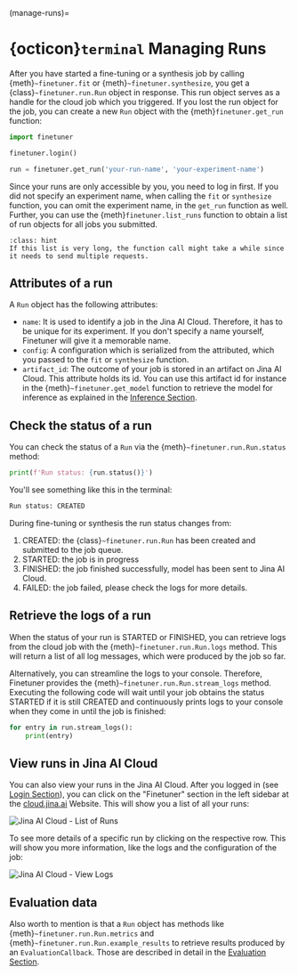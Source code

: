 (manage-runs)=
# {octicon}`terminal` Managing Runs

After you have started a fine-tuning or a synthesis job by calling {meth}`~finetuner.fit` or {meth}`~finetuner.synthesize`, you get a {class}`~finetuner.run.Run` object in response.
This run object serves as a handle for the cloud job which you triggered.
If you lost the run object for the job, you can create a new `Run` object with the {meth}`finetuner.get_run` function:

```python
import finetuner

finetuner.login()

run = finetuner.get_run('your-run-name', 'your-experiment-name')
```
Since your runs are only accessible by you, you need to log in first.
If you did not specify an experiment name, when calling the `fit` or `synthesize` function, you can omit the experiment name, in the `get_run` function as well.
Further, you can use the {meth}`finetuner.list_runs` function to obtain a list of run objects for all jobs you submitted.

```{admonition} Run-time of the list_runs function
:class: hint
If this list is very long, the function call might take a while since it needs to send multiple requests.
```


## Attributes of a run

A `Run` object has the following attributes:
- `name`: It is used to identify a job in the Jina AI Cloud. Therefore, it has to be unique for its experiment. If you don't specify a name yourself, Finetuner will give it a memorable name.
- `config`: A configuration which is serialized from the attributed, which you passed to the `fit` or `synthesize` function.
- `artifact_id`: The outcome of your job is stored in an artifact on Jina AI Cloud. This attribute holds its id. You can use this artifact id for instance in the {meth}`~finetuner.get_model` function to retrieve the model for inference as explained in the [Inference Section](inference).

## Check the status of a run
You can check the status of a `Run` via the {meth}`~finetuner.run.Run.status` method:

```python
print(f'Run status: {run.status()}')
```

You'll see something like this in the terminal:

```bash
Run status: CREATED
```

During fine-tuning or synthesis
the run status changes from:
1. CREATED: the {class}`~finetuner.run.Run` has been created and submitted to the job queue.
2. STARTED: the job is in progress
3. FINISHED: the job finished successfully, model has been sent to Jina AI Cloud.
4. FAILED: the job failed, please check the logs for more details.


## Retrieve the logs of a run

When the status of your run is STARTED or FINISHED, you can retrieve logs from the cloud job with the {meth}`~finetuner.run.Run.logs` method.
This will return a list of all log messages, which were produced by the job so far.

Alternatively, you can streamline the logs to your console.
Therefore, Finetuner provides the {meth}`~finetuner.run.Run.stream_logs` method.
Executing the following code will wait until your job obtains the status STARTED 
if it is still CREATED and continuously prints logs to your console when they come in until the job is finished:

```python
for entry in run.stream_logs():
    print(entry)
```


## View runs in Jina AI Cloud

You can also view your runs in the Jina AI Cloud.
After you logged in (see [Login Section](login)), you can click on the "Finetuner" section in the left sidebar at the [cloud.jina.ai](https://cloud.jina.ai/) Website.
This will show you a list of all your runs:

![Jina AI Cloud - List of Runs](https://user-images.githubusercontent.com/6599259/233099591-d27405b3-a26c-4951-81df-2c5dc096113e.png)

To see more details of a specific run by clicking on the respective row.
This will show you more information, like the logs and the configuration of the job:

![Jina AI Cloud - View Logs](https://user-images.githubusercontent.com/6599259/233099603-6af406e1-15c1-401b-af5a-495404114f4c.png)

## Evaluation data

Also worth to mention is that a `Run` object has methods like {meth}`~finetuner.run.Run.metrics` and {meth}`~finetuner.run.Run.example_results` to retrieve results produced by an `EvaluationCallback`.
Those are described in detail in the [Evaluation Section](evaluation).